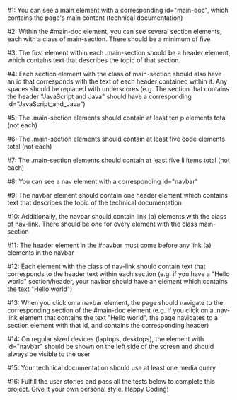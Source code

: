 #1: You can see a main element with a corresponding id="main-doc", which contains the page's main content (technical documentation)

#2: Within the #main-doc element, you can see several section elements, each with a class of main-section. There should be a minimum of five

#3: The first element within each .main-section should be a header element, which contains text that describes the topic of that section.

#4: Each section element with the class of main-section should also have an id that corresponds with the text of each header contained within it. Any spaces should be replaced with underscores (e.g. The section that contains the header "JavaScript and Java" should have a corresponding id="JavaScript_and_Java")

#5: The .main-section elements should contain at least ten p elements total (not each)

#6: The .main-section elements should contain at least five code elements total (not each)

#7: The .main-section elements should contain at least five li items total (not each)

#8: You can see a nav element with a corresponding id="navbar"

#9: The navbar element should contain one header element which contains text that describes the topic of the technical documentation

#10: Additionally, the navbar should contain link (a) elements with the class of nav-link. There should be one for every element with the class main-section

#11: The header element in the #navbar must come before any link (a) elements in the navbar

#12: Each element with the class of nav-link should contain text that corresponds to the header text within each section (e.g. if you have a "Hello world" section/header, your navbar should have an element which contains the text "Hello world")

#13: When you click on a navbar element, the page should navigate to the corresponding section of the #main-doc element (e.g. If you click on a .nav-link element that contains the text "Hello world", the page navigates to a section element with that id, and contains the corresponding header)

#14: On regular sized devices (laptops, desktops), the element with id="navbar" should be shown on the left side of the screen and should always be visible to the user

#15: Your technical documentation should use at least one media query

#16: Fulfill the user stories and pass all the tests below to complete this project. Give it your own personal style. Happy Coding!
